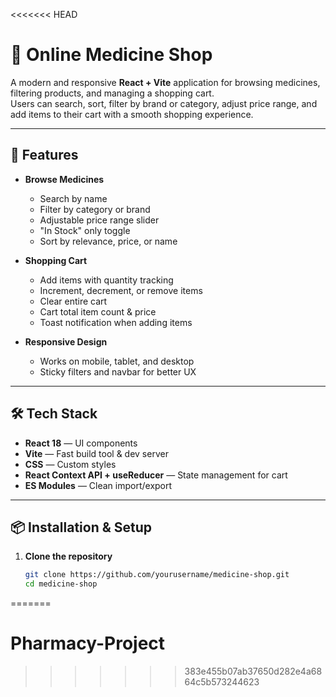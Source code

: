 <<<<<<< HEAD
# 💊 Online Medicine Shop

A modern and responsive **React + Vite** application for browsing medicines, filtering products, and managing a shopping cart.  
Users can search, sort, filter by brand or category, adjust price range, and add items to their cart with a smooth shopping experience.

---

## 🚀 Features

- **Browse Medicines**
  - Search by name
  - Filter by category or brand
  - Adjustable price range slider
  - "In Stock" only toggle
  - Sort by relevance, price, or name

- **Shopping Cart**
  - Add items with quantity tracking
  - Increment, decrement, or remove items
  - Clear entire cart
  - Cart total item count & price
  - Toast notification when adding items

- **Responsive Design**
  - Works on mobile, tablet, and desktop
  - Sticky filters and navbar for better UX

---

## 🛠 Tech Stack

- **React 18** — UI components
- **Vite** — Fast build tool & dev server
- **CSS** — Custom styles
- **React Context API + useReducer** — State management for cart
- **ES Modules** — Clean import/export

---

## 📦 Installation & Setup

1. **Clone the repository**
   ```bash
   git clone https://github.com/yourusername/medicine-shop.git
   cd medicine-shop
=======
# Pharmacy-Project
>>>>>>> 383e455b07ab37650d282e4a6864c5b573244623
